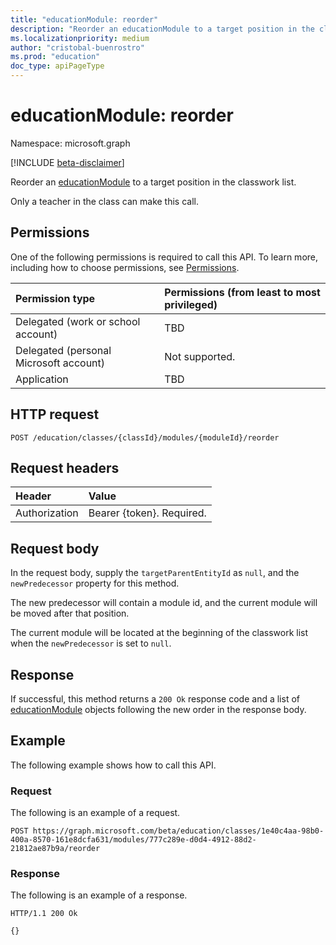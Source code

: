 ```yaml
---
title: "educationModule: reorder"
description: "Reorder an educationModule to a target position in the classwork list."
ms.localizationpriority: medium
author: "cristobal-buenrostro"
ms.prod: "education"
doc_type: apiPageType
---
```


# educationModule: reorder

Namespace: microsoft.graph

[!INCLUDE [beta-disclaimer](../../includes/beta-disclaimer.md)]

Reorder an [educationModule](../resources/educationmodule.md) to a target position in the classwork list.

Only a teacher in the class can make this call.

## Permissions
One of the following permissions is required to call this API. To learn more, including how to choose permissions, see [Permissions](/graph/permissions-reference).

|Permission type      | Permissions (from least to most privileged)              |
|:--------------------|:---------------------------------------------------------|
|Delegated (work or school account) |  TBD  |
|Delegated (personal Microsoft account) |  Not supported.  |
|Application | TBD |

## HTTP request
<!-- { "blockType": "ignored" } -->
```http
POST /education/classes/{classId}/modules/{moduleId}/reorder

```
## Request headers
| Header       | Value |
|:---------------|:--------|
| Authorization  | Bearer {token}. Required.  |

## Request body
In the request body, supply the `targetParentEntityId` as `null`, and the `newPredecessor` property for this method. 

The new predecessor will contain a module id, and the current module will be moved after that position. 

The current module will be located at the beginning of the classwork list when the `newPredecessor` is set to `null`.

## Response
If successful, this method returns a `200 Ok` response code and a list of [educationModule](../resources/educationmodule.md) objects following the new order in the response body.

## Example
The following example shows how to call this API.

### Request
The following is an example of a request.

<!-- {
  "blockType": "request",
  "name": "educationmodule_reorder_1"
}-->

```http
POST https://graph.microsoft.com/beta/education/classes/1e40c4aa-98b0-400a-8570-161e8dcfa631/modules/777c289e-d0d4-4912-88d2-21812ae87b9a/reorder
```

### Response
The following is an example of a response.

<!-- {
  "blockType": "response",
  "truncated": true,
  "@odata.type": "microsoft.graph.educationModule",
  "isColletion": true
} -->

```http
HTTP/1.1 200 Ok

{}
```
